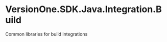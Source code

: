 VersionOne.SDK.Java.Integration.Build
=====================================

Common libraries for build integrations
